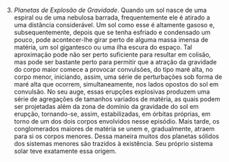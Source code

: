 3. *Planetas de Explosão de Gravidade*. Quando um sol nasce de uma espiral ou de uma nebulosa barrada, frequentemente ele é atirado a uma distância considerável. Um sol como esse é altamente gasoso e, subsequentemente, depois que se tenha esfriado e condensado um pouco, pode acontecer-lhe girar perto de alguma massa imensa de matéria, um sol gigantesco ou uma ilha escura do espaço. Tal aproximação pode não ser perto suficiente para resultar em colisão, mas pode ser bastante perto para permitir que a atração da gravidade do corpo maior comece a provocar convulsões, do tipo maré alta, no corpo menor, iniciando, assim, uma série de perturbações sob forma de maré alta que ocorrem, simultaneamente, nos lados opostos do sol em convulsão. No seu auge, essas erupções explosivas produzem uma série de agregações de tamanhos variados de matéria, as quais podem ser projetadas além da zona de domínio da gravidade do sol em erupção, tornando-se, assim, estabilizadas, em órbitas próprias, em torno de um dos dois corpos envolvidos nesse episódio. Mais tarde, os conglomerados maiores de matéria se unem e, gradualmente, atraem para si os corpos menores. Dessa maneira muitos dos planetas sólidos dos sistemas menores são trazidos à existência. Seu próprio sistema solar teve exatamente essa origem.